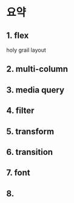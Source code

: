 # 요약

## 1. flex

holy grail layout

## 2. multi-column

## 3. media query

## 4. filter

## 5. transform

## 6. transition

## 7. font

## 8. 